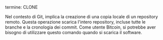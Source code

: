 termine: CLONE

Nel contesto di Git, implica la creazione di una copia locale di un repository remoto. Questa operazione scarica l'intero repository, incluse tutte le branche e la cronologia dei commit. Come utente Bitcoin, si potrebbe aver bisogno di utilizzare questo comando quando si scarica il software.